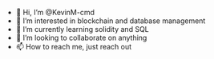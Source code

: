 - 👋 Hi, I’m @KevinM-cmd
- 👀 I’m interested in blockchain and database management
- 🌱 I’m currently learning solidity and SQL
- 💞️ I’m looking to collaborate on anything
- 📫 How to reach me, just reach out

<!---
KevinM-cmd/KevinM-cmd is a ✨ special ✨ repository because its `README.md` (this file) appears on your GitHub profile.
You can click the Preview link to take a look at your changes.
--->

